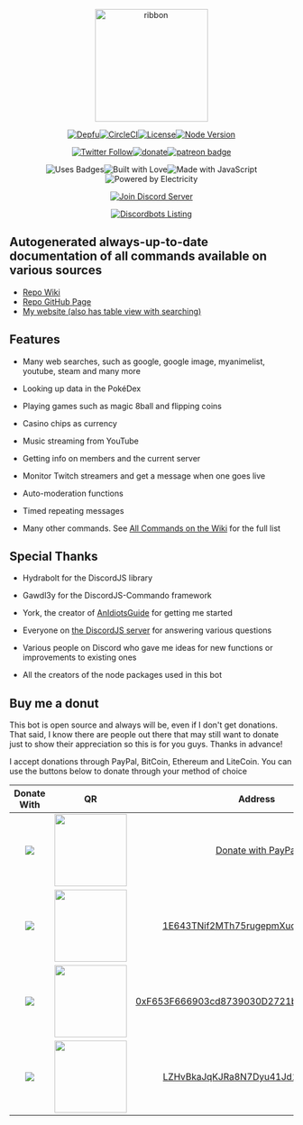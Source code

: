 <div align="center">

  <p>
  <a href="https://favna.xyz/ribbon"><img src="https://favna.xyz/images/ribbonhost/GitHubBanner.png" height="200" alt="ribbon"/></a>
  </p>

  <p>
   <a href="https://depfu.com/repos/Favna/Ribbon"><img src="https://img.shields.io/depfu/Favna/Ribbon.svg?style=for-the-badge" alt="Depfu" /></a><!--
--><a href="https://circleci.com/gh/Favna/Ribbon/tree/master"><img src="https://img.shields.io/circleci/project/github/Favna/Ribbon.svg?style=for-the-badge" alt="CircleCI"></a><!--
--><a href="https://github.com/Favna/Ribbon/blob/master/LICENSE.md"><img src="https://img.shields.io/github/license/favna/ribbon.svg?style=for-the-badge" alt="License"></a><!--
--><a href="https://www.npmjs.com/package/discord-ribbon"><img src="https://img.shields.io/node/v/discord-ribbon.svg?style=for-the-badge" alt="Node Version"></a>
  </p>
  <p>
<a href="https://twitter.com/Favna_"><img src="https://img.shields.io/twitter/follow/espadrine.svg?style=for-the-badge&label=Follow" alt="Twitter Follow"></a><!--
--><a href="https://www.paypal.com/cgi-bin/webscr?cmd=_s-xclick&hosted_button_id=C8VGUHM3SWY7U"><img src="https://img.shields.io/badge/Donate-PayPal-547ab8.svg?style=for-the-badge" alt="donate" title="Donate with PayPal" /></a><!--
--><a href="https://www.patreon.com/bePatron?u=9336537"><img src="https://i.imgur.com/YrWYIP2.png" alt="patreon badge" title="Become a Patron"></a>
  </p>
  
  <p>
  <img src="https://forthebadge.com/images/badges/uses-badges.svg" alt="Uses Badges"><!--
--><img src="https://forthebadge.com/images/badges/built-with-love.svg" alt="Built with Love"><!--
--><img src="https://forthebadge.com/images/badges/made-with-javascript.svg" alt="Made with JavaScript"><!--
--><img src="https://forthebadge.com/images/badges/powered-by-electricity.svg" alt="Powered by Electricity">
  </p>

  <p>
    <a href="https://discord.gg/zdt5yQt"><img src="https://canary.discordapp.com/api/guilds/246821351585742851/widget.png?style=banner2" alt="Join Discord Server"/></a>
  </p>

  <p>
  <a href="https://discordbots.org/bot/376520643862331396"><img src="https://discordbots.org/api/widget/376520643862331396.svg?topcolor=697EC4&middlecolor=303333" alt="Discordbots Listing" /></a>
  </p>
</div>

## Autogenerated always-up-to-date documentation of all commands available on various sources

- [Repo Wiki](https://github.com/Favna/Ribbon/wiki/All-Commands)
- [Repo GitHub Page](https://favna.github.io/Ribbon/)
- [My website (also has table view with searching)](https://favna.xyz/ribbon)


## Features

- Many web searches, such as google, google image, myanimelist, youtube, steam and many more

- Looking up data in the PokéDex

- Playing games such as magic 8ball and flipping coins

- Casino chips as currency

- Music streaming from YouTube

- Getting info on members and the current server

- Monitor Twitch streamers and get a message when one goes live

- Auto-moderation functions

- Timed repeating messages

- Many other commands. See [All Commands on the Wiki](https://github.com/Favna/Ribbon/wiki/All-Commands) for the full list

## Special Thanks

- Hydrabolt for the DiscordJS library

- Gawdl3y for the DiscordJS-Commando framework

- York, the creator of [AnIdiotsGuide](https://anidiots.guide/) for getting me started

- Everyone on [the DiscordJS server](https://discord.gg/bRCvFy9) for answering various questions

- Various people on Discord who gave me ideas for new functions or improvements to existing ones

- All the creators of the node packages used in this bot

## Buy me a donut

This bot is open source and always will be, even if I don't get donations. That said, I know there are people out there that may still want to donate just to show their appreciation so this is for you guys. Thanks in advance!

I accept donations through PayPal, BitCoin, Ethereum and LiteCoin. You can use the buttons below to donate through your method of choice

|Donate With|QR|Address|
|:---:|:---:|:---:|
<a href="https://www.paypal.com/cgi-bin/webscr?cmd=_s-xclick&hosted_button_id=C8VGUHM3SWY7U"><img src="https://favna.xyz/images/ribbonhost/paypaldonate.png"></a>|<img src="https://favna.xyz/images/ribbonhost/paypalqr.png" width="128">|[Donate with PayPal](https://www.paypal.com/cgi-bin/webscr?cmd=_s-xclick&hosted_button_id=C8VGUHM3SWY7U)|
<img src="https://favna.xyz/images/ribbonhost/bitcoindonate.png">|<img src="https://favna.xyz/images/ribbonhost/bitcoinqr.png" width="128">|<a href="bitcoin:1E643TNif2MTh75rugepmXuq35Tck4TnE5?amount=0.01&label=Favna%27%20Ribbon%20Discord%20Bot">1E643TNif2MTh75rugepmXuq35Tck4TnE5</a>|
<img src="https://favna.xyz/images/ribbonhost/ethereumdonate.png">|<img src="https://favna.xyz/images/ribbonhost/ethereumqr.png" width="128">|<a href="ethereum:0xF653F666903cd8739030D2721bF01095896F5D6E?amount=0.01&label=Favna%27%20Ribbon%20Discord%20Bot">0xF653F666903cd8739030D2721bF01095896F5D6E</a>|
<img src="https://favna.xyz/images/ribbonhost/litecoindonate.png">|<img src="https://favna.xyz/images/ribbonhost/litecoinqr.png" width="128">|<a href="litecoin:LZHvBkaJqKJRa8N7Dyu41Jd1PDBAofCik6?amount=0.01&label=Favna%27%20Ribbon%20Discord%20Bot">LZHvBkaJqKJRa8N7Dyu41Jd1PDBAofCik6</a>|
